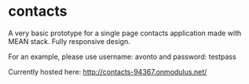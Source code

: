 # contacts

A very basic prototype for a single page contacts application made with MEAN stack. Fully responsive design.

For an example, please use username: avonto and password: testpass

Currently hosted here:
http://contacts-94367.onmodulus.net/
